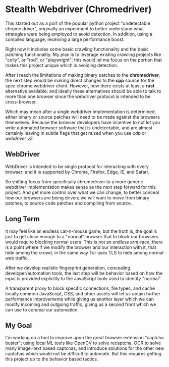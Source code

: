 # Stealth Webdriver (Chromedriver) 
This started out as a port of the popular python project "undetectable chrome
driver", originally an experiment to better understand what strategies were
being employed to avoid detection. In addition, using a compiled language,
receiving a large performance boost. 

Right now it includes some basic crawling functionality and the basic patching
functionality. My plan is to leverage existing crawling projects like "colly",
or "rod", or "playwright"; this would let me focus on the portion that makes
this project unique which is avoiding detection. 

After I reach the limitations of making binary patches to the **chromedriver**,
the next step would be making direct changes to the **cpp** source for the spec
chrome webdriver client. However, now there exists at least a **rust**
alternative available; and ideally these alternatives should be able to talk to
more than one browser since the webdriver protocol is intended to be
cross-browser. 

Which may mean after a single webdriver implementation is determined, either
binary or source patches will need to be made against the browsers themselves.
Because the browser developers have incentive to not let you write automated
browser software that is undetectable, and are almost certainly leaving in
subtle flags that get raised when you use *cdp* or *webdriver v2*. 

## WebDriver
WebDriver is intended to be single protocol for interacting with every browser;
and it is supported by Chrome, Firefox, Edge, IE, and Safari. 

So shifting focus from specifically chromedriver to a more generic webdriver
implementation makes sense as the next step forward for this project. And
get more control over what we can change, to better conceal how our browsers are
being driven; we will want to move from binary patches, to source code patches
and compiling from source. 

## Long Term
It may feel like an endless cat-n-mouse game, but the truth is, the goal is just
to get close enough to a "normal" browser that to block our browsers would
require blocking normal users. This is not an endless arm-race, there is a point
where if we modify the browser and our interaction with it, that hide among the
crowd, in the same way Tor uses TLS to hide among normal web traffic. 

After we develop realistic fingerprint generation, concealing
developer/automation tools, the last step will be behavior based on how the
input is provided explicitly to the JavaScript tools used to identify "normal". 

A transparent proxy to block specific connections, file types, and cache locally
common JavaScript, CSS, and other assets will let us obtain further performance
improvements while giving us another layer which we can modify incoming and
outgoing traffic, giving us a second front which we can use to conceal our
automation. 

## My Goal
I'm working on a tool to improve upon the great browser extension "captcha
buster"; using local ML tools like OpenCV to solve recaptcha, OCR to solve many
image+text based captchas, and introduce solutions for the other new captchas
which would not be difficult to automate. But this requires getting this project
up to the behavior based tactics. 



